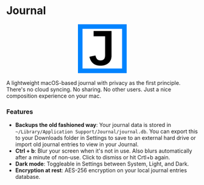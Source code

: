 # Journal
<p align="center">
  <img src="src-tauri/icons/128x128.png" alt="Journal Logo" width="128" />
</p

A lightweight macOS-based journal with privacy as the first principle. There's no cloud syncing. No sharing. No other users. Just a nice composition experience on your mac.

### Features
* **Backups the old fashioned way**: Your journal data is stored in `~/Library/Application Support/Journal/journal.db`. You can export this to your Downloads folder in Settings to save to an external hard drive or import old journal entries to view in your Journal.
* **Ctrl + b**: Blur your screen when it's not in use. Also blurs automatically after a minute of non-use. Click to dismiss or hit Crtl+b again.
* **Dark mode**: Toggleable in Settings between System, Light, and Dark.
* **Encryption at rest**: AES-256 encryption on your local journal entries database.